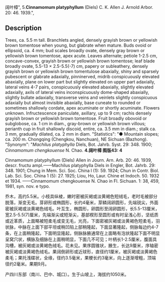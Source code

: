 阔叶樟",
5.**Cinnamomum platyphyllum** (Diels) C. K. Allen J. Arnold Arbor. 20: 46. 1939.",

## Description
Trees, ca. 5.5 m tall. Branchlets angled, densely grayish brown or yellowish brown tomentose when young, but glabrate when mature. Buds ovoid or ellipsoid, ca. 4 mm; bud scales broadly ovate, densely gray brown or yellowish brown tomentose, apex acute. Leaves alternate; petiole 1-2.5 cm, concave-convex, grayish brown or yellowish brown tomentose; leaf blade broadly ovate, 5.5-13 × 2.5-5.5(-7) cm, papery or subleathery, densely grayish brown or yellowish brown tomentulose abaxially, shiny and sparsely pubescent or glabrate adaxially, pinninerved, midrib conspicuously elevated abaxially, plane on lower part but slightly elevated on upper part adaxially, lateral veins 4-7 pairs, conspicuously elevated abaxially, slightly elevated adaxially, axils of lateral veins inconspicuously dome-shaped abaxially, slightly bullate adaxially, transverse veins and veinlets slightly conspicuous adaxially but almost invisible abaxially, base cuneate to rounded or sometimes shallowly cordate, apex acuminate or shortly acuminate. Flowers unknown. Infructescence paniculate, axillary, up to 9 cm; rachis densely grayish brown or yellowish brown tomentose. Fruit broadly obovoid or subglobose, ca. 1 cm in diam., gray-brown or yellowish brown villous; perianth cup in fruit shallowly discoid, entire, ca. 3.5 mm in diam.; stalk ca. 3 mm, gradually dilated, ca. 2 mm in diam.
  "Statistics": "● Mountain slopes; ca. 200 m. Chongqing (Chengkou, Nanchuan), NE Sichuan (Bazhong).
  "Synonym": "*Machilus platyphylla* Diels, Bot. Jahrb. Syst. 29: 348. 1900; *Cinnamomum chengkouense* N. Chao.
**4.阔叶樟 图版43: 4**

Cinnamomum platyphyllum (Diels) Allen in Journ. Arn. Arb. 20: 46. 1939, descr. fructu ampl.——Machilus platyphylla Diels in Engler, Bot. Jahrb. 29: 348. 1901; Chung in Mem. Sci. Soc. China l (1): 59. 1924; Chun in Contr. Biol. Lab. Sci. Soc. China 1 (5): 27. 1925; Liou, Ho, Laur. Chine et Indoch. 50. 1932 et 1934. ——Cinnamomum chengkouense N. Chao in Fl. Sichuan. 1: 38, 459, 1981, syn. nov. e typo.

乔木，高约5.5米。小枝具纵棱，嫩时密被灰褐或淡黄褐色短绒毛，老时毛被部分脱落，渐变无毛。芽卵形或椭圆形，长约4毫米，芽鳞阔卵圆形，先端锐尖，外面密被灰褐或淡黄褐色绒毛。叶互生，椭圆形，卵圆形至阔卵圆形，长5.5-13厘米，宽2.5-5.5(7)厘米，先端渐尖或短渐尖，基部楔形至圆形或有时呈浅心形，坚纸质或近革质，上面略被短柔毛或变无毛，光亮，下面密被灰褐或淡黄褐色短柔毛，羽状脉，中脉在上面下部平坦或稍凹陷上部稍隆起，下面显著隆起，侧脉每边约4-7条，在上面稍隆起，下面明显隆起，侧脉脉腋通常在上面略有泡状隆起下面不明显呈窝穴状，横脉及细脉在上面稍明显，下面几不可见；叶柄长1-2.5厘米，腹面具沟槽，被灰褐或淡黄褐色绒毛。花未见。果序圆锥状，腋生，长达9厘米，序轴密被灰褐或淡黄褐色绒毛。果阔倒卵形或近球形，直径约1厘米，被灰褐或淡黄褐色柔毛；果托浅碟状，全缘，径约3.5毫米，果梗长约3毫米，向上逐渐增粗，顶端径约2毫米。果期9月。

产四川东部（南川、巴中、城口）。生于山坡上，海拔约1050米。
